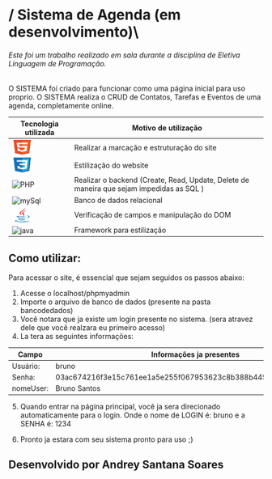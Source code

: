 # / Sistema de Agenda (em desenvolvimento)\

###### Este foi um trabalho realizado em sala durante a disciplina de Eletiva Linguagem de Programação.

O SISTEMA foi criado para funcionar como uma página inicial para uso proprio. O SISTEMA realiza o CRUD de Contatos, Tarefas e Eventos de uma agenda, completamente online. 

| Tecnologia utilizada | Motivo de utilização |
| --- | --- |
| <img align="center" alt="HTML" height="30" width="40" src="https://raw.githubusercontent.com/devicons/devicon/master/icons/html5/html5-original.svg"> | Realizar a marcação e estruturação do site |
| <img align="center" alt="CSS" height="30" width="40" src="https://raw.githubusercontent.com/devicons/devicon/master/icons/css3/css3-original.svg"> | Estilização do website |
| <img align="center" alt="PHP" height="30" width="40" src="https://th.bing.com/th/id/OIP.rbrHgjHJov9cIaqjLdTh5AHaFE?w=259&h=180&c=7&r=0&o=5&pid=1.7"> | Realizar o backend (Create, Read, Update, Delete de maneira que sejam impedidas as SQL ) |
| <img align="center" alt="mySql" height="30" width="40" src="https://th.bing.com/th/id/R.460217da2d4823022f45fc1c57ccadca?rik=rbF0ZiYSBsqmIw&pid=ImgRaw&r=0">  | Banco de dados relacional |
| <img align="center" alt="bootstrap" height="30" width="40" src="https://raw.githubusercontent.com/devicons/devicon/master/icons/java/java-original.svg"> | Verificação de campos e manipulação do DOM |
| <img align="center" alt="java" height="30" width="40" src="https://th.bing.com/th/id/R.dba325a9f5faebf134a0e6575dc97a65?rik=BJu7rJk9%2f%2fjnhg&pid=ImgRaw&r=0"> | Framework para estilização |

## Como utilizar:

Para acessar o site, é essencial que sejam seguidos os passos abaixo: 

1. Acesse o localhost/phpmyadmin
2. Importe o arquivo de banco de dados (presente na pasta bancodedados)
3. Você notara que ja existe um login presente no sistema. (sera atravez dele que você realzara eu primeiro acesso)
4. La tera as seguintes informações:

| Campo     | Informações ja presentes |
| ---      | ---       |
|Usuário:| bruno|
|Senha:| 03ac674216f3e15c761ee1a5e255f067953623c8b388b4459e13f978d7c846f4|
|nomeUser:| Bruno Santos|

5. Quando entrar na página principal, você ja sera direcionado automaticamente para o login. Onde o nome de LOGIN é: bruno e a SENHA é: 1234

6. Pronto ja estara com seu sistema pronto para uso ;) 

## Desenvolvido por Andrey Santana Soares
